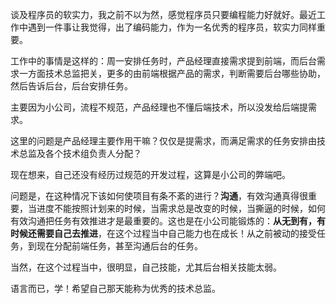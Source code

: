 谈及程序员的软实力，我之前不以为然，感觉程序员只要编程能力好就好。最近工作中遇到一件事让我觉得，出了编码能力，作为一名优秀的程序员，软实力同样重要。   

工作中的事情是这样的：周一安排任务时，产品经理直接需求提到前端，而后台需求一方面技术总监把关，更多的由前端根据产品的需求，判断需要后台哪些协助，然后告诉后台，后台安排任务。   

主要因为小公司，流程不规范，产品经理也不懂后端技术，所以没发给后端提需求。   

这里的问题是产品经理主要作用干嘛？仅仅是提需求，而满足需求的任务安排由技术总监及各个技术组负责人分配？   

现在想来，自己还没有经历过规范的开发过程，这算是小公司的弊端吧。   

问题是，在这种情况下该如何使项目有条不紊的进行？**沟通**，有效沟通真得很重要，当进度不能按照计划来的时候，当需求总是改变的时候，当撕逼的时候，如何有效沟通把任务有效推进才是最重要的。这也是在小公司能锻炼的：**从无到有，有时候还需要自己去推进**，在这个过程当中自己能力也在成长！从之前被动的接受任务，到现在分配前端任务，甚至沟通后台的任务。    

当然，在这个过程当中，很明显，自己技能，尤其后台相关技能太弱。   

语言而已，学！希望自己那天能称为优秀的技术总监。   
